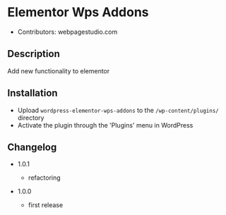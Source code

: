# Elementor Wps Addons
- Contributors: webpagestudio.com

## Description

Add new functionality to elementor
 
## Installation

- Upload `wordpress-elementor-wps-addons` to the `/wp-content/plugins/` directory
- Activate the plugin through the 'Plugins' menu in WordPress

## Changelog

- 1.0.1
  - refactoring
  
- 1.0.0
  - first release

 
